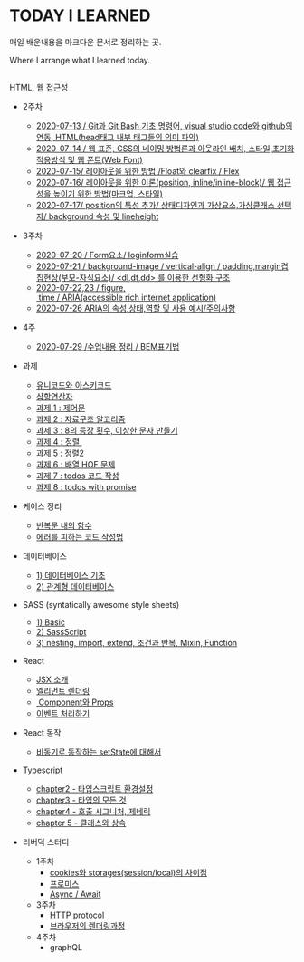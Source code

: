 #  TODAY I LEARNED

매일 배운내용을 마크다운 문서로 정리하는 곳.

Where I arrange what I learned today.



## 

HTML, 웹 접근성

* 2주차
  * <a href="./2ndweek/2020-07-13.md">2020-07-13 / Git과 Git Bash 기초 명령어,  visual studio code와 github의 연동,  HTML(head태그 내부 태그들의 의미 파악)</a>
  * <a href="./2ndweek/2020-07-14.md">2020-07-14 / 웹 표준, CSS의 네이밍 방법론과 아웃라인 배치, 스타일,초기화 적용방식 및 웹 폰트(Web Font)</a>
  * <a href="./2ndweek/2020-07-15.md">2020-07-15/ 레이아웃을 위한 방법 /Float와 clearfix / Flex</a>
  * <a href="./2ndweek/2020-07-16.md">2020-07-16/ 레이아웃을 위한 이론(position, inline/inline-block)/ 웹 접근성을 높이기 위한 방법(마크업, 스타일)</a>
  * <a href="./2ndweek/2020-07-17.md">2020-07-17/ position의 특성 추가/ 상태디자인과 가상요소,가상클래스 선택자/ background 속성 및 lineheight</a>
* 3주차
  * <a href="./2ndweek/2020-07-20.md">2020-07-20 / Form요소/ loginform실습</a>
  * <a href="./2ndweek/2020-07-21.md">2020-07-21 / background-image / vertical-align / padding,margin겹칩현상(부모-자식요소)/ <dl,dt,dd> 를 이용한 선형화 구조</a>
  * <a href="./2ndweek/2020-07-2223.md">2020-07-22,23 / figure,  time / ARIA(accessible rich internet application)</a>
  * <a href="./2ndweek/20200726ARIA.md">2020-07-26 ARIA의 속성,상태,역할 및 사용 예시/주의사항</a>
* 4주
  
  * <a href="./2ndweek/2020-07-29.md">2020-07-29 /수업내용 정리 / BEM표기법</a>
  
* 과제
  * <a href="./TIL/asciiandunicode.md">유니코드와 아스키코드</a>
  * <a href="./TIL/hw1.md">삼항연산자</a>
  * <a href="./TIL/hw-control.md">과제 1 : 제어문</a>
  * <a href="./TIL/hw2.md">과제 2 : 자료구조 알고리즘</a>
  * <a href="./TIL/hw3.md">과제 3 : 8의 등장 횟수, 이상한 문자 만들기 </a>
  * <a href="./TIL/hw4.md">과제 4 : 정렬 </a>
  * <a href="./TIL/sorting2.md">과제 5 : 정렬2</a>
  * <a href="./TIL/HOF.md">과제 6 : 배열 HOF 문제</a>
  * <a href="./TIL/todosHw.md">과제 7 : todos 코드 작성</a>
  * <a href="./TIL/todowithPromise.md">과제 8 : todos with promise</a>
* 케이스 정리
  * <a href="./TIL/classwithloop.md">반복문 내의 함수</a>
  * <a href="./TIL/badpattern.md">에러를 피하는 코드 작성법</a>
* 데이터베이스
  * <a href="./TIL/database1.md">1) 데이터베이스 기초</a>
  * <a href="./TIL/database2.md">2) 관계형 데이터베이스</a>
* SASS (syntatically awesome style sheets)
  * <a href="./TIL/sass1.md">1) Basic</a>
  * <a href="./TIL/sass2.md">2) SassScript</a>
  * <a href="./TIL/sass3.md">3) nesting, import, extend, 조건과 반복, Mixin, Function</a>
* React
  * <a href="./TIL/React1.md"> JSX 소개 </a>
  * <a href="./TIL/React2.md"> 엘리먼트 렌더링</a>
  * <a href="./TIL/React3.md"> Component와 Props</a>
  * <a href="./TIL/React4.md"> 이벤트 처리하기</a>

* React 동작
  * <a href="./TIL/stateandSetState.md">비동기로 동작하는 setState에 대해서</a>

* Typescript
  * <a href="./TIL/ts-2.md">chapter2 - 타입스크립트 환경설정</a>
  * <a href="./TIL/ts-3.md">chapter3 - 타입의 모든 것</a>
  * <a href="./TIL/ts-4.md">chapter4 - 호출 시그니처, 제네릭</a>
  * <a href="./TIL/ts-5.md">chapter 5 - 클래스와 상속</a>
  
* 러버덕 스터디

  * 1주차
    * <a href="./TIL/HTTPcookieandStorage.md">cookies와 storages(session/local)의 차이점</a>
  	* <a href="./TIL/Promise.md">프로미스</a>
    * <a href="./TIL/AsyncAwait.md">Async / Await</a>
  * 3주차
    * <a href="./TIL/web-protocol.md">HTTP protocol</a>
    * <a href="./TIL/browserrenderingProcess.md">브라우저의 렌더링과정</a>
  * 4주차
    * graphQL
  